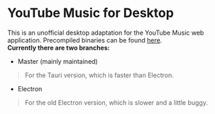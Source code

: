# YouTube Music for Desktop
This is an unofficial desktop adaptation for the YouTube Music web application. Precompiled binaries can be found [here](https://github.com/raycast6000/youtube-music-desktop/releases/). \
**Currently there are two branches:**
- Master (mainly maintained)
> For the Tauri version, which is faster than Electron.
- Electron
> For the old Electron version, which is slower and a little buggy.